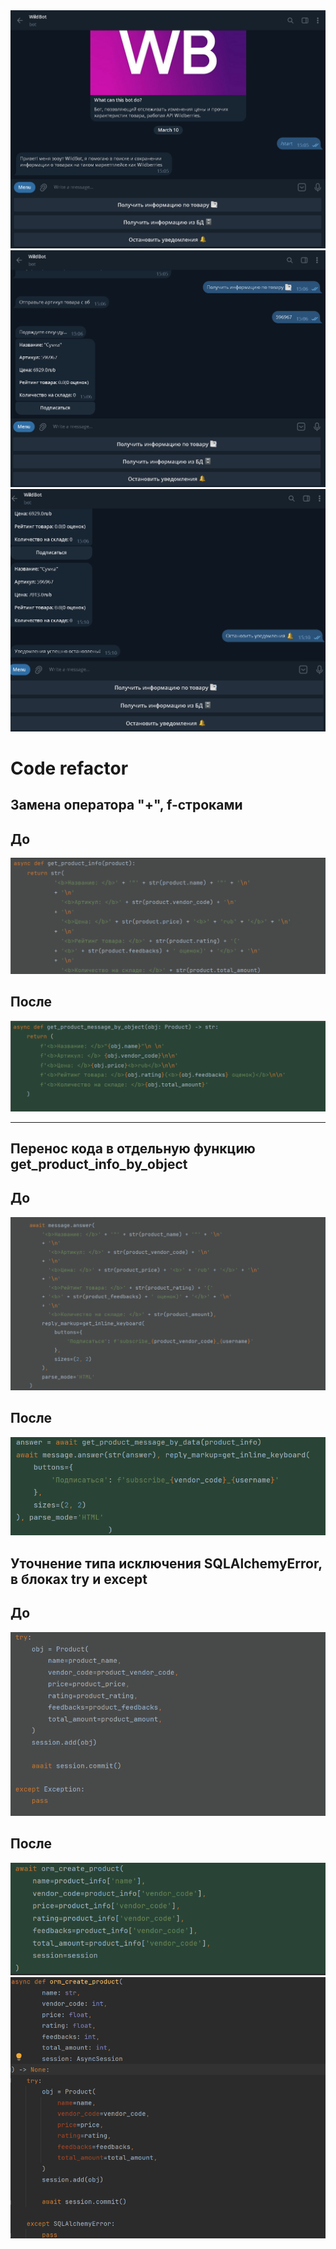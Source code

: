<img src="pictures-for_README/wildbot-start.png">
<img src="pictures-for_README/wildbot-get-product-info.png">
<img src="pictures-for_README/wildbot-stop-notifications.png">

<h1>Code refactor</h1>

<h2>Замена оператора "+", f-строками</h2>

<h2>До</h2>
<img src="pictures-for_README/code_refactor/get_product_info_before.png">
<h2>После</h2>
<img src="pictures-for_README/code_refactor/get_product_info_after.png">

<hr>

<h2>Перенос кода в отдельную функцию get_product_info_by_object</h2>

<h2>До</h2>
<img src="pictures-for_README/code_refactor/send_product_info_answer_before.png">
<h2>После</h2>
<img src="pictures-for_README/code_refactor/send_product_info_answer_after.png">

<h2>Уточнение типа исключения SQLAlchemyError, в блоках try и except</h2>

<h2>До</h2>
<img src="pictures-for_README/code_refactor/try-except-before.png">
<h2>После</h2>
<img src="pictures-for_README/code_refactor/try-except-after-func.png">
<img src="pictures-for_README/code_refactor/try-except-after.png">


